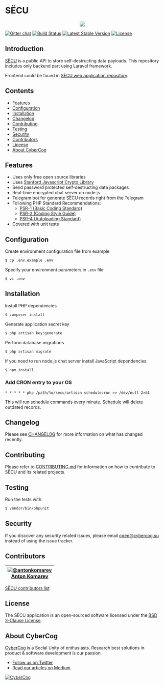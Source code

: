 # SЁCU

<p align="center">
<img src="https://cloud.githubusercontent.com/assets/1849174/14016031/cbd32b58-f1d6-11e5-9a18-864e660b9af5.png">
</p>

[![Gitter chat](https://badges.gitter.im/secusu/secusu.svg)](https://gitter.im/secusu/secusu)
[![Build Status](https://travis-ci.org/secusu/secusu.svg)](https://travis-ci.org/secusu/secusu)
[![Latest Stable Version](https://poser.pugx.org/secu/secu/version)](https://packagist.org/packages/secu/secu)
[![License](https://poser.pugx.org/secu/secu/license)](https://github.com/secusu/secusu/blob/master/LICENSE)

## Introduction

[SЁCU](https://secu.su/) is a public API to store self-destructing data payloads.
This repository includes only backend part using Laravel framework.

Frontend could be found in [SЁCU web application repository](https://github.com/secusu/web-app).

## Contents

- [Features](#features)
- [Configuration](#configuration)
- [Installation](#installation)
- [Changelog](#changelog)
- [Contributing](#contributing)
- [Testing](#testing)
- [Security](#security)
- [Contributors](#contributors)
- [License](#license)
- [About CyberCog](#about-cybercog)

## Features

- Uses only free open source libraries
- Uses [Stanford Javascript Crypto Library](https://github.com/bitwiseshiftleft/sjcl)
- Send password protected self-destructing data packages
- Real-time encrypted chat server on node.js
- Telegram bot for generate SЁCU records right from the Telegram
- Following PHP Standard Recommendations:
  - [PSR-1 (Basic Coding Standard)](http://www.php-fig.org/psr/psr-1/)
  - [PSR-2 (Coding Style Guide)](http://www.php-fig.org/psr/psr-2/)
  - [PSR-4 (Autoloading Standard)](http://www.php-fig.org/psr/psr-4/)
- Covered with unit tests

## Configuration

Create environment configuration file from example

```sh
$ cp .env.example .env
```

Specify your environment parameters in `.env` file 

```
$ vi .env
```

## Installation

Install PHP dependencies

```sh
$ composer install
```

Generate application secret key

```sh
$ php artisan key:generate
```

Perform database migrations

```sh
$ php artisan migrate
```

If you need to run node.js chat server install JavaScript dependencies

```sh
$ npm install
```

### Add CRON entry to your OS

```
* * * * * php /path/to/secu/artisan schedule:run >> /dev/null 2>&1
```

This will run schedule commands every minute. Schedule will delete outdated records.

## Changelog

Please see [CHANGELOG](CHANGELOG.md) for more information on what has changed recently.

## Contributing

Please refer to [CONTRIBUTING.md](https://github.com/secusu/secusu/blob/master/CONTRIBUTING.md) for information on how to contribute to SЁCU and its related projects.

## Testing

Run the tests with:

```sh
$ vendor/bin/phpunit
```

## Security

If you discover any security related issues, please email open@cybercog.su instead of using the issue tracker.

## Contributors

| <a href="https://github.com/antonkomarev">![@antonkomarev](https://avatars.githubusercontent.com/u/1849174?s=110)<br />Anton Komarev</a> |  
| :---: |

[SЁCU contributors list](../../contributors)

## License

The SЁCU application is an open-sourced software licensed under the [BSD 3-Clause License](https://opensource.org/licenses/BSD-3-Clause).

## About CyberCog

[CyberCog](http://www.cybercog.ru) is a Social Unity of enthusiasts. Research best solutions in product & software development is our passion.

- [Follow us on Twitter](https://twitter.com/cybercog)
- [Read our articles on Medium](https://medium.com/cybercog)

<a href="http://cybercog.ru"><img src="https://cloud.githubusercontent.com/assets/1849174/18418932/e9edb390-7860-11e6-8a43-aa3fad524664.png" alt="CyberCog"></a>

